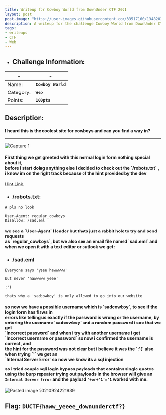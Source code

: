```yaml
---
title: Writeup for Cowboy World from DownUnder CTF 2021
layout: post
post-image: "https://user-images.githubusercontent.com/33517160/134820324-ed6ff6c0-8379-458a-977c-b07b77353067.png"
description: A writeup for the challenge Cowboy World from DownUnder CTF 2021.
tags:
- writeups
- CTF
- Web
---
```


- ## Challenge Information:

| - | - |
| ----------- | ----------- |
| Name: | **`Cowboy World`** |
| Category: | **`Web`** |
| Points: | **`100pts`**|

## Description: 
<h4>I heard this is the coolest site for cowboys and can you find a way in?</h4>

---

![Capture 1](https://user-images.githubusercontent.com/33517160/134733781-d93f214b-a3f5-41d6-928a-122782eb34ee.png)

<h4>First thing we get greeted with this normal login form nothing special about it,<br>
before i start doing anything else i decided to check out the `/robots.txt` ,<br> i know im on the right track because of the hint provided by the dev</h4> 

[Hint Link]([https://www.youtube.com/watch?v=fn3KWM1kuAw](https://www.youtube.com/watch?v=fn3KWM1kuAw)).


- ### /robots.txt:
```
# pls no look

User-Agent: regular_cowboys
Disallow: /sad.eml
```

<h4>we see a `User-Agent` Header but thats just a rabbit hole to try and send requests<br> as `regular_cowboys`, but we also see an email file named `sad.eml` and when we open it with a text editor or outlook we get:</h4>

- ### /sad.eml
```
Everyone says 'yeee hawwwww'  
  
but never 'hawwwww yeee'  
  
:'(  
  
thats why a 'sadcowboy' is only allowed to go into our website
```

<h4>so now we have a possible username which is `sadcowboy`, to see if the login form has flaws in<br> errors like telling us exactly if the password is wrong or the username, by entering the username `sadcowboy` and a random password i see that we get<br> `Incorrect password` and when i try with another username i get `Incorrect username or password` so now i confirmed the username is correct, and<br> the hint for the password was not clear but i believe it was the `:'(` also when trying `'` we get an<br> `Internal Server Error` so now we know its a sql injection.

so i tried couple sqli login bypass payloads that contains single quotes using the burp repeater trying out payloads in the browser will give an `Internal Server Error` and the payload `'+or+'1'='1` worked with me.
</h4>

![Pasted image 20210924221939](https://user-images.githubusercontent.com/33517160/134733847-6e8fa801-7aed-4472-9823-cfd38f675f91.png)

## Flag: **`DUCTF{haww_yeeee_downunderctf?}`** 